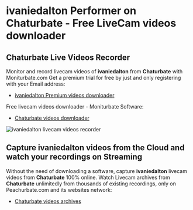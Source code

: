 # ivaniedalton Performer on Chaturbate - Free LiveCam videos downloader

## Chaturbate Live Videos Recorder

Monitor and record livecam videos of **ivaniedalton** from **Chaturbate** with Moniturbate.com
Get a premium trial for free by just and only registering with your Email address:
* [ivaniedalton Premium videos downloader](https://moniturbate.com/request-demo-licence-key.html)

Free livecam videos downloader - Moniturbate Software:
* [Chaturbate videos downloader](https://moniturbate.com/moniturbate-download-software.html)

![ivaniedalton livecam videos recorder](https://peachurnet.com/templates/moniturbate-software.png)


## Capture ivaniedalton videos from the Cloud and watch your recordings on Streaming

Without the need of downloading a software, capture **ivaniedalton** livecam videos from **Chaturbate** 100% online.
Watch Livecam archives from **Chaturbate** unlimitedly from thousands of existing recordings, only on Peachurbate.com and its websites network:
* [Chaturbate videos archives](https://peachurnet.com/)